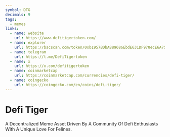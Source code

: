 ```yaml
---
symbol: DTG
decimals: 9
tags:
  - memes
links:
  - name: website
    url: https://www.defitigertoken.com/
  - name: explorer
    url: https://bscscan.com/token/0xb1957BDbA889686EbdE631DF970ecE6A7571A1B6
  - name: telegram
    url: https://t.me/DefiTigertoken
  - name: x
    url: https://x.com/defitigertoken
  - name: coinmarketcap
    url: https://coinmarketcap.com/currencies/defi-tiger/
  - name: coingecko
    url: https://coingecko.com/en/coins/defi-tiger/
---
```


# Defi Tiger

A Decentralized Meme Asset Driven By A Community Of Defi Enthusiasts With A Unique Love For Felines.
